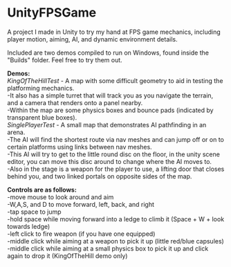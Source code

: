 # UnityFPSGame
A project I made in Unity to try my hand at FPS game mechanics, including player motion, aiming, AI, and dynamic environment details.

Included are two demos compiled to run on Windows, found inside the "Builds" folder. Feel free to try them out.

**Demos:**  
  *KingOfTheHillTest* - A map with some difficult geometry to aid in testing the platforming mechanics.  
    -It also has a simple turret that will track you as you navigate the terrain, and a camera that renders onto a panel nearby.  
    -Within the map are some physics boxes and bounce pads (indicated by transparent blue boxes).  
  *SinglePlayerTest* - A small map that demonstrates AI pathfinding in an arena.  
    -The AI will find the shortest route via nav meshes and can jump off or on to certain platforms using links between nav meshes.  
    -This AI will try to get to the little round disc on the floor, in the unity scene editor, you can move this disc around to change where the AI moves to.  
    -Also in the stage is a weapon for the player to use, a lifting door that closes behind you, and two linked portals on opposite sides of the map.  

**Controls are as follows:**  
  -move mouse to look around and aim  
  -W,A,S, and D to move forward, left, back, and right  
  -tap space to jump  
  -hold space while moving forward into a ledge to climb it (Space + W + look towards ledge)  
  -left click to fire weapon (if you have one equipped)  
  -middle click while aiming at a weapon to pick it up (little red/blue capsules)  
  -middle click while aiming at a small physics box to pick it up and click again to drop it (KingOfTheHill demo only)  
